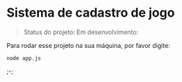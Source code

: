 <h1>Sistema de cadastro de jogo</h1>

> Status do projeto: Em desenvolvimento:

 Para rodar esse projeto na sua máquina, por favor digite:

```
node app.js
```
;-;